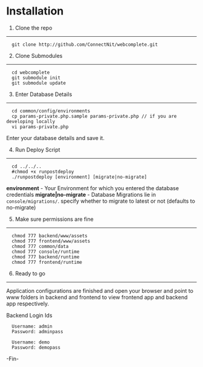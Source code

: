 Installation
============

1. Clone the repo
-----------------

```
  git clone http://github.com/ConnectNit/webcomplete.git
```
2. Clone Submodules
-------------------

```
  cd webcomplete
  git submodule init
  git submodule update
```

3. Enter Database Details
-------------------------

```
  cd common/config/environments
  cp params-private.php.sample params-private.php // if you are developing locally
  vi params-private.php
```
Enter your database details and save it.

4. Run Deploy Script
--------------------
```
  cd ../../..
  #chmod +x runpostdeploy
  ./runpostdeploy [environment] [migrate|no-migrate]
```
  **environment** - Your Environment for which you entered the database credentials
  **migrate|no-migrate** - Database Migrations lie in `console/migrations/`. specify whether to migrate to latest or not (defaults to no-migrate)

5. Make sure permissions are fine
---------------------------------
```
  chmod 777 backend/www/assets
  chmod 777 frontend/www/assets
  chmod 777 common/data
  chmod 777 console/runtime
  chmod 777 backend/runtime
  chmod 777 frontend/runtime
```

6. Ready to go
--------------
  Application configurations are finished and open your browser and point to www folders in backend and frontend to view frontend app and backend app respectively.

Backend Login Ids
```
  Username: admin
  Password: adminpass

  Username: demo
  Password: demopass
```  

  -Fin-
